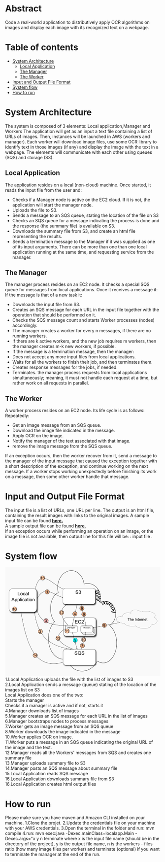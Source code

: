 # Abstract
Code a real-world application to distributively apply OCR algorithms on images and display each 
image with its recognized text on a webpage.

# Table of contents
<!--ts-->
   * [System Architecture](#System-Architecture)
        * [Local Application](#Local-Application)
        * [The Manager](#manager)
        * [The Worker](#worker)
   * [Input and Output File Format ](#Input-and-Output-File-Format)  
   * [System flow ](#system-flow)  
   * [How to run](#How-to-run)
<!--te-->

System Architecture
=========
The system is composed of 3 elements: Local application,Manager and Workers
 The application will get as an input a text file containing a list of URLs of images. Then, instances will be launched in  AWS (workers and manager). Each worker will download image files, use some OCR library to identify text in those images (if any) and  display the image with the text in a webpage.
 The elements will communicate with each other using queues (SQS) and storage (S3).

## Local Application
The application resides on a local (non-cloud) machine. Once started, it reads the input file from the user and:
 * Checks if a Manager node is active on the EC2 cloud. If it is not, the application will start the manager node.
 * Uploads the file to S3.
 * Sends a message to an SQS queue, stating the location of the file on S3
 * Checks an SQS queue for a message indicating the process is done and the response (the summary file) is available on S3.
 * Downloads the summary file from S3, and create an html file representing the results.
 * Sends a termination message to the Manager if it was supplied as one of its input arguments.
 There can be more than one than one local application running at the same time, and requesting service from the manager.

## The Manager
The manager process resides on an EC2 node. It checks a special SQS queue for messages from local applications.
 Once it receives a message it:
 If the message is that of a new task it:
* Downloads the input file from S3.
* Creates an SQS message for each URL in the input file together with the operation that should be performed on it.
* Checks the SQS message count and starts Worker processes (nodes) accordingly.
* The manager creates a worker for every n messages, if there are no running workers.
* If there are k active workers, and the new job requires m workers, then the manager creates m-k new workers, if possible.
* If the message is a termination message, then the manager:
* Does not accept any more input files from local applications.
* Waits for all the workers to finish their job, and then terminates them.
* Creates response messages for the jobs, if needed.
* Terminates. 
 the manager process requests from local applications simultaneously; meaning, it must not handle each request at a time,  but rather work on all requests in parallel.


 ## The Worker
 A worker process resides on an EC2 node. Its life cycle is as follows:
 Repeatedly: 
* Get an image message from an SQS queue.
* Download the image file indicated in the message.
* Apply OCR on the image.
* Notify the manager of the text associated with that image.
* remove the image message from the SQS queue. 
 
 If an exception occurs, then the worker recover from it, send a message to the manager of the input message that caused the exception together with a short description of the exception, and continue working on the next message. 
If a worker stops working unexpectedly before finishing its work on a message, then some other worker handle that message.
 

Input and Output File Format
=========
The input file is a list of URLs, one URL per line.
 The output is an html file, containing the result images with links to the original images.
 A sample input file can be found [**here.**](https://s3.amazonaws.com/dsp132/text.images.txt)<br>
 A sample output file can be found [**here.**](https://s3.amazonaws.com/dsp132/text.images.html)<br>
If an exception occurs while performing an operation on an image, or the image file is not available,
 then output line for this file will be: : input file <a short description of the exception>. 
 
System flow
=========

 <img src="./img/pipeline.png"><br/>
 1.Local Application uploads the file with the list of images to S3<br/>
 2.Local Application sends a message (queue) stating of the location of the images list on S3 <br/>
 Local Application does one of the two: <br/>
 Starts the manager <br/>
 Checks if a manager is active and if not, starts it <br/>
 4.Manager downloads list of images <br/>
 5.Manager creates an SQS message for each URL in the list of images <br/>
 6.Manager bootstraps nodes to process messages <br/>
 7.Worker gets an image message from an SQS queue <br/>
 8.Worker downloads the image indicated in the message <br/>
 10.Worker applies OCR on image. <br/>
 11.Worker puts a message in an SQS queue indicating the original URL of the image and the text. <br/>
 12.Manager reads all the Workers' messages from SQS and creates one summary file <br/>
 13.Manager uploads summary file to S3 <br/>
 14.Manager posts an SQS message about summary file <br/>
 15.Local Application reads SQS message <br/>
 16.Local Application downloads summary file from S3 <br/>
 16.Local Application creates html output files <br/>
 
How to run
=========
Please make sure you have maven and Amazon CLI installed on your machine.
 1.Clone the projet.
2.Update the credentials file on your machine with your AWS credentials.
 3.Open the terminal in the folder and run: mvn compile
 4.run: mvn exec:java -Dexec.mainClass=localapp.Main -Dexec.args="x y n terminate 
 where x is the input file name (should be in the directory of the project),
  y is the output file name, n is the workers - files ratio (how many image files per worker) 
  and terminate (optional) if you want to terminate the manager at the end of the run.



